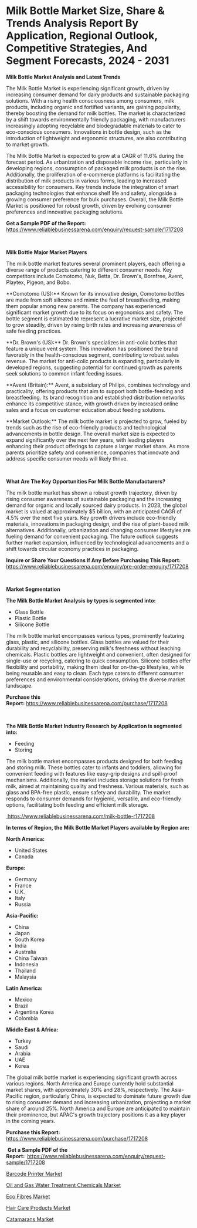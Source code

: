 <p><h1>Milk Bottle Market Size, Share & Trends Analysis Report By Application, Regional Outlook, Competitive Strategies, And Segment Forecasts, 2024 - 2031</h1></p><p><strong>Milk Bottle Market Analysis and Latest Trends</strong></p>
<p><p>The Milk Bottle Market is experiencing significant growth, driven by increasing consumer demand for dairy products and sustainable packaging solutions. With a rising health consciousness among consumers, milk products, including organic and fortified variants, are gaining popularity, thereby boosting the demand for milk bottles. The market is characterized by a shift towards environmentally friendly packaging, with manufacturers increasingly adopting recyclable and biodegradable materials to cater to eco-conscious consumers. Innovations in bottle design, such as the introduction of lightweight and ergonomic structures, are also contributing to market growth.</p><p>The Milk Bottle Market is expected to grow at a CAGR of 11.6% during the forecast period. As urbanization and disposable income rise, particularly in developing regions, consumption of packaged milk products is on the rise. Additionally, the proliferation of e-commerce platforms is facilitating the distribution of milk products in various forms, leading to increased accessibility for consumers. Key trends include the integration of smart packaging technologies that enhance shelf life and safety, alongside a growing consumer preference for bulk purchases. Overall, the Milk Bottle Market is positioned for robust growth, driven by evolving consumer preferences and innovative packaging solutions.</p></p>
<p><strong>Get a Sample PDF of the Report:&nbsp;</strong> <a href="https://www.reliablebusinessarena.com/enquiry/request-sample/1717208?utm_campaign=1286&utm_medium=2&utm_source=Github&utm_content=ia&utm_term=14102024&utm_id=milk-bottle">https://www.reliablebusinessarena.com/enquiry/request-sample/1717208</a></p>
<p>&nbsp;</p>
<p><strong>Milk Bottle Major Market Players</strong></p>
<p><p>The milk bottle market features several prominent players, each offering a diverse range of products catering to different consumer needs. Key competitors include Comotomo, Nuk, Betta, Dr. Brown's, Bornfree, Avent, Playtex, Pigeon, and Bobo.</p><p>**Comotomo (US):** Known for its innovative design, Comotomo bottles are made from soft silicone and mimic the feel of breastfeeding, making them popular among new parents. The company has experienced significant market growth due to its focus on ergonomics and safety. The bottle segment is estimated to represent a lucrative market size, projected to grow steadily, driven by rising birth rates and increasing awareness of safe feeding practices.</p><p>**Dr. Brown's (US):** Dr. Brown's specializes in anti-colic bottles that feature a unique vent system. This innovation has positioned the brand favorably in the health-conscious segment, contributing to robust sales revenue. The market for anti-colic products is expanding, particularly in developed regions, suggesting potential for continued growth as parents seek solutions to common infant feeding issues.</p><p>**Avent (Britain):** Avent, a subsidiary of Philips, combines technology and practicality, offering products that aim to support both bottle-feeding and breastfeeding. Its brand recognition and established distribution networks enhance its competitive stance, with growth driven by increased online sales and a focus on customer education about feeding solutions.</p><p>**Market Outlook:** The milk bottle market is projected to grow, fueled by trends such as the rise of eco-friendly products and technological advancements in bottle design. The overall market size is expected to expand significantly over the next few years, with leading players enhancing their product offerings to capture a larger market share. As more parents prioritize safety and convenience, companies that innovate and address specific consumer needs will likely thrive.</p></p>
<p>&nbsp;</p>
<p><strong>What Are The Key Opportunities For Milk Bottle Manufacturers?</strong></p>
<p><p>The milk bottle market has shown a robust growth trajectory, driven by rising consumer awareness of sustainable packaging and the increasing demand for organic and locally sourced dairy products. In 2023, the global market is valued at approximately $5 billion, with an anticipated CAGR of 4.5% over the next five years. Key growth drivers include eco-friendly materials, innovations in packaging design, and the rise of plant-based milk alternatives. Additionally, urbanization and changing consumer lifestyles are fueling demand for convenient packaging. The future outlook suggests further market expansion, influenced by technological advancements and a shift towards circular economy practices in packaging.</p></p>
<p><strong>Inquire or Share Your Questions If Any Before Purchasing This Report:</strong> <a href="https://www.reliablebusinessarena.com/enquiry/pre-order-enquiry/1717208?utm_campaign=1286&utm_medium=2&utm_source=Github&utm_content=ia&utm_term=14102024&utm_id=milk-bottle">https://www.reliablebusinessarena.com/enquiry/pre-order-enquiry/1717208</a></p>
<p>&nbsp;</p>
<p><strong>Market Segmentation</strong></p>
<p><strong>The Milk Bottle Market Analysis by types is segmented into:</strong></p>
<p><ul><li>Glass Bottle</li><li>Plastic Bottle</li><li>Silicone Bottle</li></ul></p>
<p><p>The milk bottle market encompasses various types, prominently featuring glass, plastic, and silicone bottles. Glass bottles are valued for their durability and recyclability, preserving milk's freshness without leaching chemicals. Plastic bottles are lightweight and convenient, often designed for single-use or recycling, catering to quick consumption. Silicone bottles offer flexibility and portability, making them ideal for on-the-go lifestyles, while being reusable and easy to clean. Each type caters to different consumer preferences and environmental considerations, driving the diverse market landscape.</p></p>
<p><strong>Purchase this Report:&nbsp;</strong><a href="https://www.reliablebusinessarena.com/purchase/1717208?utm_campaign=1286&utm_medium=2&utm_source=Github&utm_content=ia&utm_term=14102024&utm_id=milk-bottle">https://www.reliablebusinessarena.com/purchase/1717208</a></p>
<p>&nbsp;</p>
<p><strong>The Milk Bottle Market Industry Research by Application is segmented into:</strong></p>
<p><ul><li>Feeding</li><li>Storing</li></ul></p>
<p><p>The milk bottle market encompasses products designed for both feeding and storing milk. These bottles cater to infants and toddlers, allowing for convenient feeding with features like easy-grip designs and spill-proof mechanisms. Additionally, the market includes storage solutions for fresh milk, aimed at maintaining quality and freshness. Various materials, such as glass and BPA-free plastic, ensure safety and durability. The market responds to consumer demands for hygienic, versatile, and eco-friendly options, facilitating both feeding and efficient milk storage.</p></p>
<p><a href="https://www.reliablebusinessarena.com/milk-bottle-r1717208?utm_campaign=1286&utm_medium=2&utm_source=Github&utm_content=ia&utm_term=14102024&utm_id=milk-bottle">&nbsp;https://www.reliablebusinessarena.com/milk-bottle-r1717208</a></p>
<p><strong>In terms of Region, the Milk Bottle Market Players available by Region are:</strong></p>
<p>
    <p> <strong> North America: </strong>
        <ul>
            <li>United States</li>
            <li>Canada</li>
        </ul>
        </p> 
    <p> <strong> Europe: </strong>
        <ul>
            <li>Germany</li>
            <li>France</li>
            <li>U.K.</li>
            <li>Italy</li>
            <li>Russia</li>
        </ul>
        </p> 
    <p> <strong> Asia-Pacific: </strong>
        <ul>
            <li>China</li>
            <li>Japan</li>
            <li>South Korea</li>
            <li>India</li>
            <li>Australia</li>
            <li>China Taiwan</li>
            <li>Indonesia</li>
            <li>Thailand</li>
            <li>Malaysia</li>
        </ul>
        </p> 
    <p> <strong> Latin America: </strong>
        <ul>
            <li>Mexico</li>
            <li>Brazil</li>
            <li>Argentina Korea</li>
            <li>Colombia</li>
        </ul>
        </p> 
    <p> <strong> Middle East & Africa: </strong>
        <ul>
            <li>Turkey</li>
            <li>Saudi</li>
            <li>Arabia</li>
            <li>UAE</li>
            <li>Korea</li>
        </ul>
    </p>
    </p>
<p><p>The global milk bottle market is experiencing significant growth across various regions. North America and Europe currently hold substantial market shares, with approximately 30% and 28%, respectively. The Asia-Pacific region, particularly China, is expected to dominate future growth due to rising consumer demand and increasing urbanization, projecting a market share of around 25%. North America and Europe are anticipated to maintain their prominence, but APAC's growth trajectory positions it as a key player in the coming years.</p></p>
<p><strong>Purchase this Report: </strong><a href="https://www.reliablebusinessarena.com/purchase/1717208?utm_campaign=1286&utm_medium=2&utm_source=Github&utm_content=ia&utm_term=14102024&utm_id=milk-bottle">https://www.reliablebusinessarena.com/purchase/1717208</a></p>
<p>&nbsp;<strong>Get a Sample PDF of the Report:&nbsp;&nbsp;</strong><a href="https://www.reliablebusinessarena.com/enquiry/request-sample/1717208?utm_campaign=1286&utm_medium=2&utm_source=Github&utm_content=ia&utm_term=14102024&utm_id=milk-bottle">https://www.reliablebusinessarena.com/enquiry/request-sample/1717208</a></p>
<p><strong></strong></p>
<p><p><a href="https://www.linkedin.com/pulse/barcode-printer-momentum-charting-82-cagr-path-2024-2031-6irzf?utm_campaign=1286&utm_medium=2&utm_source=Github&utm_content=ia&utm_term=14102024&utm_id=milk-bottle">Barcode Printer Market</a></p><p><a href="https://www.linkedin.com/pulse/sustainability-trends-oil-gas-water-treatment-chemicals-industry-pv9xf?utm_campaign=1286&utm_medium=2&utm_source=Github&utm_content=ia&utm_term=14102024&utm_id=milk-bottle">Oil and Gas Water Treatment Chemicals Market</a></p><p><a href="https://www.linkedin.com/pulse/global-eco-fibres-market-trends-forecasts-strategic-analysis-faixf?utm_campaign=1286&utm_medium=2&utm_source=Github&utm_content=ia&utm_term=14102024&utm_id=milk-bottle">Eco Fibres Market</a></p><p><a href="https://www.linkedin.com/pulse/hair-care-products-market-navigating-challenges-unlocking-ndsxf?utm_campaign=1286&utm_medium=2&utm_source=Github&utm_content=ia&utm_term=14102024&utm_id=milk-bottle">Hair Care Products Market</a></p><p><a href="https://www.linkedin.com/pulse/navigating-catamarans-market-expert-analysis-forecast-period-mo2yf?utm_campaign=1286&utm_medium=2&utm_source=Github&utm_content=ia&utm_term=14102024&utm_id=milk-bottle">Catamarans Market</a></p></p>
